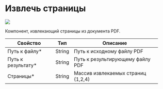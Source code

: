 # Извлечь страницы

![](../../resources/basic/pdf/image-(535).png)

Компонент, извлекающий страницы из документа PDF.

| Свойство            | Тип    | Описание                           |
| ------------------- | ------ | ---------------------------------- |
| Путь к файлу\*      | String | Путь к исходному файлу PDF         |
| Путь к результату\* | String | Путь к результирующему файлу PDF   |
| Страницы\*          | String | Массив извлекаемых страниц (1,2,4) |
